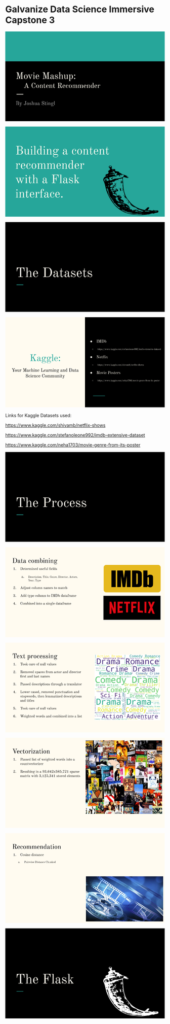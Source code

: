 # Galvanize Data Science Immersive Capstone 3

![](data/Capstone3.png)

![](data/Capstone3(1).png)

![](data/Capstone3(2).png)

![](data/Capstone3(3).png)

Links for Kaggle Datasets used:

https://www.kaggle.com/shivamb/netflix-shows

https://www.kaggle.com/stefanoleone992/imdb-extensive-dataset

https://www.kaggle.com/neha1703/movie-genre-from-its-poster


![](data/Capstone3(4).png)

![](data/Capstone3(5).png)

![](data/Capstone3(6).png)

![](data/Capstone3(7).png)

![](data/Capstone3(8).png)

![](data/Capstone3(9).png)